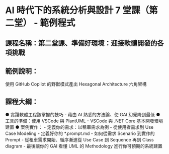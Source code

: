 # AI 時代下的系統分析與設計 7 堂課（第二堂） - 範例程式

## 課程名稱：第二堂課、準備好環境：迎接軟體開發的各項挑戰

## 範例說明：

使用 GitHub Copilot 的野獸模式產出 Hexagonal Architecture 六角架構 

## 課程大綱：

● 實踐軟體工程該掌握的技巧 
    - 藉由 AI 熟悉的方法論、使 GAI 幻覺降到最低 
● 工具的準備：使用 VSCode 與 PlantUML 
    - VSCode 與 .NET Core 基本開發環境建置 
● 案例實作： 
    - 定義你的需求：以租車需求為例 
    - 從使用者需求到 Use Case Modeling 
    - 定義好你的 *.prompt.md 
    - 如何從需求 Scenario 到實作的 Prompt 
    - 從租車需求開始、循序漸進從 Use Case 到 Sequence 再到 Class diagram 
    - 最後讓你的 GAI 看懂 UML 的 Methodology 進行你可預期的系統建置 
